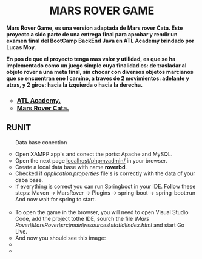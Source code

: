 <h1 align="center">
  <br>
  MARS ROVER GAME
  <br>
</h1>

<h4> 
Mars Rover Game, es una version adaptada de Mars rover Cata. 
Este proyecto a sido parte de una entrega final para aprobar y rendir un examen final del BootCamp BackEnd Java en ATL Academy brindado por Lucas Moy.

En pos de que el proyecto tenga mas valor y utilidad, es que se ha implementado como un juego simple cuya finalidad es:
 de trasladar al objeto rover a una meta final, sin chocar con diversos objetos marcianos que se encuentran ene l camino, a traves de 2 movimientos: adelante y atras, y 2 giros: hacia la izquierda o hacia la derecha.
</h4>

<h3>

<ul style = "list-style-type:circle">
<li> <b><a href="http://atl.academy" target="_blank"> ATL Academy.</a></b></li>

<li> <a href="https://kata-log.rocks/mars-rover-kata" target="_blank"> Mars Rover Cata.</a></li>

</ul>

</h3>








## RUNIT

<ul style = "list-style-type:circle">
<p> Data base conection</p>

<li> Open XAMPP app's and conect the ports: Apache and MySQL. </li>

<li> Open the next page <a href="localhost/phpmyadmin/" target="_blank"> localhost/phpmyadmin/</a> in your browser. </li>

<li> Create a local data base with name <b>roverbd</b>. </li>

<li> Checked if <i>application.properties</i> file's is correctly with the data of your daba base.</li>

<li> If everything is correct you can run Springboot in your IDE.
Follow these steps: Maven -> MarsRover -> Plugins -> spring-boot -> spring-boot:run 
<br> And now wait for spring to start. </li>
<br>
<li> To open the game in the browser, you will need to open Visual Studio Code, add the project tothe IDE, sourch the file <i>\Mars Rover\MarsRover\src\main\resources\static\index.html</i> and start Go Live.</li>
<li> And now you should see this image:</li>

<li> </li>
<li> </li>



</ul>


